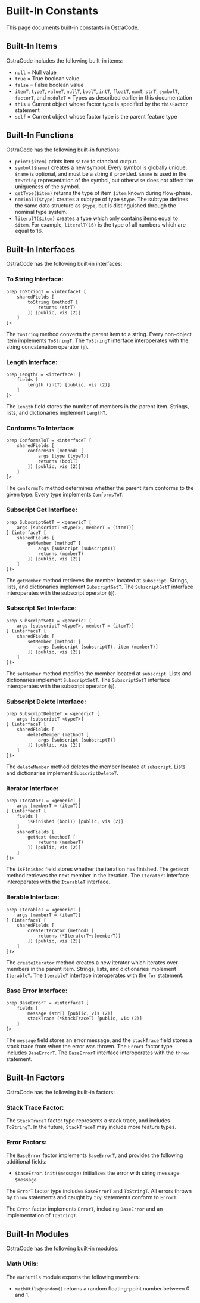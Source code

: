 
# Built-In Constants

This page documents built-in constants in OstraCode.

## Built-In Items

OstraCode includes the following built-in items:

* `null` = Null value
* `true` = True boolean value
* `false` = False boolean value
* `itemT`, `typeT`, `valueT`, `nullT`, `boolT`, `intT`, `floatT`, `numT`, `strT`, `symbolT`, `factorT`, and `moduleT` = Types as described earlier in this documentation
* `this` = Current object whose factor type is specified by the `thisFactor` statement
* `self` = Current object whose factor type is the parent feature type

## Built-In Functions

OstraCode has the following built-in functions:

* `print($item)` prints item `$item` to standard output.
* `symbol($name)` creates a new symbol. Every symbol is globally unique. `$name` is optional, and must be a string if provided. `$name` is used in the `toString` representation of the symbol, but otherwise does not affect the uniqueness of the symbol.
* `getType($item)` returns the type of item `$item` known during flow-phase.
* `nominalT($type)` creates a subtype of type `$type`. The subtype defines the same data structure as `$type`, but is distinguished through the nominal type system.
* `literalT($item)` creates a type which only contains items equal to `$item`. For example, `literalT(16)` is the type of all numbers which are equal to 16.

## Built-In Interfaces

OstraCode has the following built-in interfaces:

### To String Interface:

```
prep ToStringT = <interfaceT [
    sharedFields [
        toString (methodT [
            returns (strT)
        ]) [public, vis (2)]
    ]
]>
```

The `toString` method converts the parent item to a string. Every non-object item implements `ToStringT`. The `ToStringT` interface interoperates with the string concatenation operator (`;`).

### Length Interface:

```
prep LengthT = <interfaceT [
    fields [
        length (intT) [public, vis (2)]
    ]
]>
```

The `length` field stores the number of members in the parent item. Strings, lists, and dictionaries implement `LengthT`.

### Conforms To Interface:

```
prep ConformsToT = <interfaceT [
    sharedFields [
        conformsTo (methodT [
            args [type (typeT)]
            returns (boolT)
        ]) [public, vis (2)]
    ]
]>
```

The `conformsTo` method determines whether the parent item conforms to the given type. Every type implements `ConformsToT`.

### Subscript Get Interface:

```
prep SubscriptGetT = <genericT [
    args [subscriptT <typeT>, memberT = (itemT)]
] (interfaceT [
    sharedFields [
        getMember (methodT [
            args [subscript (subscriptT)]
            returns (memberT)
        ]) [public, vis (2)]
    ]
])>
```

The `getMember` method retrieves the member located at `subscript`. Strings, lists, and dictionaries implement `SubscriptGetT`. The `SubscriptGetT` interface interoperates with the subscript operator (`@`).

### Subscript Set Interface:

```
prep SubscriptSetT = <genericT [
    args [subscriptT <typeT>, memberT = (itemT)]
] (interfaceT [
    sharedFields [
        setMember (methodT [
            args [subscript (subscriptT), item (memberT)]
        ]) [public, vis (2)]
    ]
])>
```

The `setMember` method modifies the member located at `subscript`. Lists and dictionaries implement `SubscriptSetT`. The `SubscriptSetT` interface interoperates with the subscript operator (`@`).

### Subscript Delete Interface:

```
prep SubscriptDeleteT = <genericT [
    args [subscriptT <typeT>]
] (interfaceT [
    sharedFields [
        deleteMember (methodT [
            args [subscript (subscriptT)]
        ]) [public, vis (2)]
    ]
])>
```

The `deleteMember` method deletes the member located at `subscript`. Lists and dictionaries implement `SubscriptDeleteT`.

### Iterator Interface:

```
prep IteratorT = <genericT [
    args [memberT = (itemT)]
] (interfaceT [
    fields [
        isFinished (boolT) [public, vis (2)]
    ]
    sharedFields [
        getNext (methodT [
            returns (memberT)
        ]) [public, vis (2)]
    ]
])>
```

The `isFinished` field stores whether the iteration has finished. The `getNext` method retrieves the next member in the iteration. The `IteratorT` interface interoperates with the `IterableT` interface.

### Iterable Interface:

```
prep IterableT = <genericT [
    args [memberT = (itemT)]
] (interfaceT [
    sharedFields [
        createIterator (methodT [
            returns (*IteratorT+:(memberT))
        ]) [public, vis (2)]
    ]
])>
```

The `createIterator` method creates a new iterator which iterates over members in the parent item. Strings, lists, and dictionaries implement `IterableT`. The `IterableT` interface interoperates with the `for` statement.

### Base Error Interface:

```
prep BaseErrorT = <interfaceT [
    fields [
        message (strT) [public, vis (2)]
        stackTrace (*StackTraceT) [public, vis (2)]
    ]
]>
```

The `message` field stores an error message, and the `stackTrace` field stores a stack trace from when the error was thrown. The `ErrorT` factor type includes `BaseErrorT`. The `BaseErrorT` interface interoperates with the `throw` statement.

## Built-In Factors

OstraCode has the following built-in factors:

### Stack Trace Factor:

The `StackTraceT` factor type represents a stack trace, and includes `ToStringT`. In the future, `StackTraceT` may include more feature types.

### Error Factors:

The `BaseError` factor implements `BaseErrorT`, and provides the following additional fields:

* `$baseError.init($message)` initializes the error with string message `$message`.

The `ErrorT` factor type includes `BaseErrorT` and `ToStringT`. All errors thrown by `throw` statements and caught by `try` statements conform to `ErrorT`.

The `Error` factor implements `ErrorT`, including `BaseError` and an implementation of `ToStringT`.

## Built-In Modules

OstraCode has the following built-in modules:

### Math Utils:

The `mathUtils` module exports the following members:

* `mathUtils@random()` returns a random floating-point number between 0 and 1.



